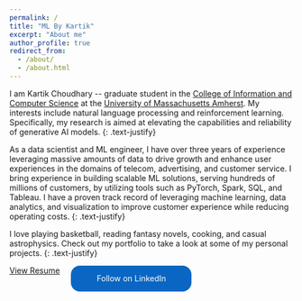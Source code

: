 ```yaml
---
permalink: /
title: "ML By Kartik"
excerpt: "About me"
author_profile: true
redirect_from: 
  - /about/
  - /about.html
---
```


I am Kartik Choudhary -- graduate student in the [College of Information and Computer Science](https://www.cics.umass.edu/)
at the [University of Massachusetts Amherst](https://www.umass.edu/). My interests include natural language processing
and reinforcement learning. Specifically, my research is aimed at elevating the capabilities and reliability of
generative AI models. 
{: .text-justify}

As a data scientist and ML engineer, I have over three years of experience leveraging massive amounts of data to drive
growth and enhance user experiences in the domains of telecom, advertising, and customer service. I bring experience
in building scalable ML solutions, serving hundreds of millions of customers, by utilizing tools such as PyTorch,
Spark, SQL, and Tableau. I have a proven track record of leveraging machine learning, data analytics, and visualization
to improve customer experience while reducing operating costs.
{: .text-justify}

I love playing basketball, reading fantasy novels, cooking, and casual astrophysics. Check out my portfolio to take a
look at some of my personal projects.
{: .text-justify}

<style>.libutton { display: flex; flex-direction: column; justify-content: center; padding: 7px; text-align: center; outline: none; text-decoration: none !important; color: #ffffff !important; width: 200px; height: 32px; border-radius: 16px; background-color: #0A66C2; font-family: "SF Pro Text", Helvetica, sans-serif; } </style>

<div style="display: flex; gap: 20px;">
    <a href="{{ site.resume_pdf }}">View Resume</a>
    <a class="libutton" href="http://www.linkedin.com/comm/mynetwork/discovery-see-all?usecase=PEOPLE_FOLLOWS&followMember=kartik727" target="_black">Follow on LinkedIn</a>
</div>